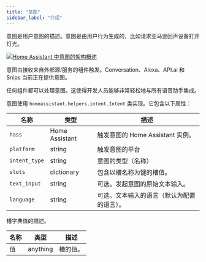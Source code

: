 ```yaml
---
title: "意图"
sidebar_label: "介绍"
---
```


意图是用户意图的描述。意图是由用户行为生成的，比如请求亚马逊回声设备打开灯光。

<a href='https://docs.google.com/drawings/d/1i9AsOQNCBCaeM14QwEglZizV0lZiWKHZgroZc9izB0E/edit'>
  <img class='invertDark'
    src='/img/en/intents/overview.png'
    alt='Home Assistant 中意图的架构概述'
  />
</a>

意图由接收来自外部源/服务的组件触发。Conversation、Alexa、API.ai 和 Snips 当前正在提供意图。

任何组件都可以处理意图。这使得开发人员能够非常轻松地与所有语音助手集成。

意图使用 `homeassistant.helpers.intent.Intent` 类实现。它包含以下属性：

| 名称          | 类型           | 描述                                                                           |
|---------------|----------------|--------------------------------------------------------------------------------|
| `hass`        | Home Assistant | 触发意图的 Home Assistant 实例。                                               |
| `platform`    | string         | 触发意图的平台                                                               |
| `intent_type` | string         | 意图的类型（名称）                                                            |
| `slots`       | dictionary     | 包含以槽名称为键的槽值。                                                      |
| `text_input`  | string         | 可选。发起意图的原始文本输入。                                                 |
| `language`    | string         | 可选。文本输入的语言（默认为配置的语言）。                                     |

槽字典值的描述。

| 名称  | 类型     | 描述            |
|-------|----------|------------------|
| 值    | anything | 槽的值。        |